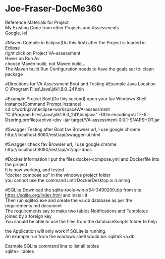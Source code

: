 # Joe-Fraser-DocMe360

Reference Materials for Project<br/>
My Existing Code from other Projects and Assessments<br/>
Google, lol

#Maven Compile in Eclipse(Do this first)
after the Project is loaded in Eclipse<br/>
right click on Project VA-assessment<br>
Hover on Run As<br/>
choose Maven build, not Maven build...<br>
The Maven build Run Configuration needs to have the goals set to: clean package


#Directions for VA Assessment Boot and Testing
#Example Java Location
C:\Program Files\Java\jdk1.8.0_241\bin


#Example Project Boot(Do this second)
open your fav Windows Shell Instance(Command Prompt Instance)<br/>
cd c:\work\java\eclipse-workspace\VA-assessment<br/>
"C:\Program Files\Java\jdk1.8.0_241\bin\java" -Dfile.encoding=UTF-8 -Dspring.profiles.active=dev -jar target/VA-assessment-0.0.1-SNAPSHOT.jar


#Swagger Testing after Boot
fav Browser url, I use google chrome<br/>
http://localhost:8080/rest/api/swagger-ui.html

#Swagger check
fav Browser url, I use google chrome<br/>
http://localhost:8080/rest/api/v2/api-docs

#Docker Information
I put the files docker-compose.yml and Dockerfile into the project<br/>
It is now working, and tested<br/>
"docker compose up" in the windows project folder<br/>
you cannot use the command until DockerDesktop is running

#SQLite 
Download the sqlite-tools-win-x64-3490200.zip from site: https://sqlite.org/index.html and install it<br/>
Then run sqlite3.exe and create the va.db database as per the requirements.md document<br/>
The requirements say to make two tables Notifications and Templates joined by a foreign key<br/>
You should be able to use the files from the databaseScripts folder to help<br/>

the Application will only work if SQLite is running.<br/>
An example run from the windows shell would be:  sqlite3 va.db<br/>

Example SQLite command line to list all tables<br/>
sqlite> .tables <br/>



